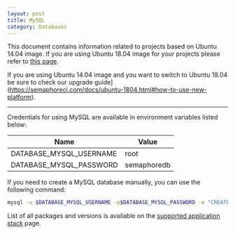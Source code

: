 ```yaml
---
layout: post
title: MySQL
category: Databases
---
```


This document contains information related to projects based on Ubuntu 14.04 image. 
If you are using Ubuntu 18.04 image for your projects please refer to [this page](https://semaphoreci.com/docs/ubuntu-1804.html). 

If you are using Ubuntu 14.04 image and you want to switch to Ubuntu 18.04 be sure to check our upgrade guide](https://semaphoreci.com/docs/ubuntu-1804.html#how-to-use-new-platform).
___

Credentials for using MySQL are available in environment variables listed below:

<table class="table table-striped table-bordered">
  <thead>
    <tr>
      <th>Name</th>
      <th>Value</th>
    </tr>
  </thead>
  <tbody>
    <tr>
      <td>DATABASE_MYSQL_USERNAME</td>
      <td>root</td>
    </tr>
    <tr>
      <td>DATABASE_MYSQL_PASSWORD</td>
      <td>semaphoredb</td>
    </tr>
  </tbody>
</table>

If you need to create a MySQL database manually, you can use the following
command:

```bash
mysql -u $DATABASE_MYSQL_USERNAME -p$DATABASE_MYSQL_PASSWORD -e "CREATE DATABASE IF NOT EXISTS test_db;"
```

List of all packages and versions is available on the [supported application stack](/docs/supported-stack.html) page.
